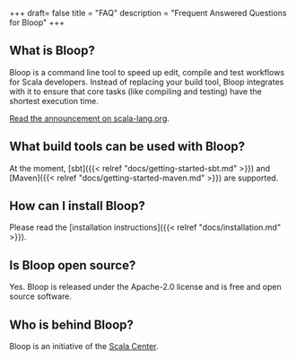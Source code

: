 +++
draft= false
title = "FAQ"
description = "Frequent Answered Questions for Bloop"
+++

## What is Bloop?

Bloop is a command line tool to speed up edit, compile and test workflows for
Scala developers. Instead of replacing your build tool, Bloop integrates with
it to ensure that core tasks (like compiling and testing) have the shortest
execution time.

[Read the announcement on 
scala-lang.org](https://www.scala-lang.org/blog/2017/11/30/bloop-release.html).

## What build tools can be used with Bloop?

At the moment, [sbt]({{< relref "docs/getting-started-sbt.md" >}}) and
[Maven]({{< relref "docs/getting-started-maven.md" >}}) are supported.

## How can I install Bloop?

Please read the [installation instructions]({{< relref "docs/installation.md" >}}).

## Is Bloop open source?

Yes. Bloop is released under the Apache-2.0 license and is free and open source software.

## Who is behind Bloop?

Bloop is an initiative of the [Scala Center](https://scala.epfl.ch).
